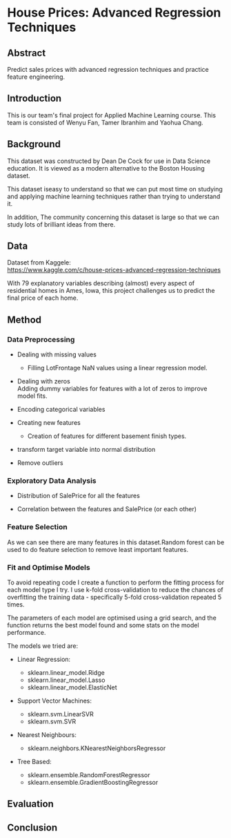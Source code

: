 # House Prices: Advanced Regression Techniques

## Abstract
Predict sales prices with advanced regression techniques and practice feature engineering.

## Introduction
This is our team's final project for Applied Machine Learning course. This team is consisted of Wenyu Fan, Tamer Ibranhim and Yaohua Chang. 

## Background
This dataset was constructed by Dean De Cock for use in Data Science education. It is viewed as a modern alternative to the Boston Housing dataset.

This dataset iseasy to understand so that we can put most time on studying and applying machine learning techniques rather than trying to understand it.

In addition, The community concerning this dataset is large so that we can study lots of brilliant ideas from there.

## Data
Dataset from Kaggele:  
https://www.kaggle.com/c/house-prices-advanced-regression-techniques

With 79 explanatory variables describing (almost) every aspect of residential homes in Ames, Iowa, this project challenges us to predict the final price of each home.

## Method
### Data Preprocessing
* Dealing with missing values
    * Filling LotFrontage NaN values using a linear regression model. 

* Dealing with zeros  
    Adding dummy variables for features with a lot of zeros to improve model fits.

* Encoding categorical variables

* Creating new features
    * Creation of features for different basement finish types.

* transform target variable into normal distribution

* Remove outliers

### Exploratory Data Analysis
* Distribution of SalePrice for all the features

* Correlation between the features and SalePrice (or each other)

### Feature Selection
As we can see there are many features in this dataset.Random forest can be used to do feature selection to remove least important features. 

### Fit and Optimise Models
To avoid repeating code I create a function to perform the fitting process for each model type I try. I use k-fold cross-validation to reduce the chances of overfitting the training data - specifically 5-fold cross-validation repeated 5 times. 

The parameters of each model are optimised using a grid search, and the function returns the best model found and some stats on the model performance.

The models we tried are:
* Linear Regression:
    * sklearn.linear_model.Ridge
    * sklearn.linear_model.Lasso
    * sklearn.linear_model.ElasticNet

* Support Vector Machines:
    * sklearn.svm.LinearSVR
    * sklearn.svm.SVR

* Nearest Neighbours:
    * sklearn.neighbors.KNearestNeighborsRegressor

* Tree Based:
    * sklearn.ensemble.RandomForestRegressor
    * sklearn.ensemble.GradientBoostingRegressor


## Evaluation

## Conclusion